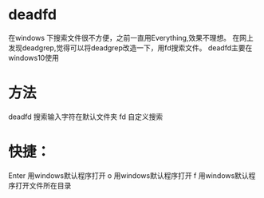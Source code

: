 # deadfd
在windows 下搜索文件很不方便，之前一直用Everything,效果不理想。
在网上发现deadgrep,觉得可以将deadgrep改造一下，用fd搜索文件。
deadfd主要在windows10使用
# 方法
deadfd 搜索输入字符在默认文件夹
fd     自定义搜索 
# 快捷：
Enter 用windows默认程序打开
o 用windows默认程序打开
f 用windows默认程序打开文件所在目录
